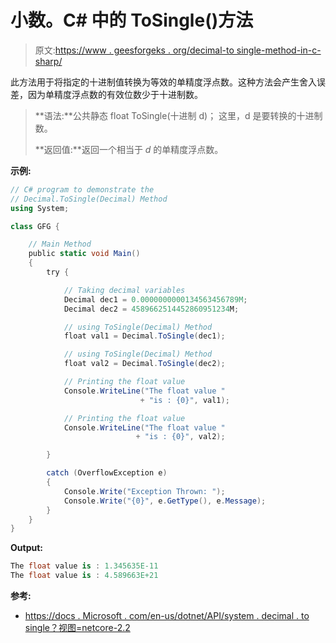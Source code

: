 # 小数。C# 中的 ToSingle()方法

> 原文:[https://www . geesforgeks . org/decimal-to single-method-in-c-sharp/](https://www.geeksforgeeks.org/decimal-tosingle-method-in-c-sharp/)

此方法用于将指定的十进制值转换为等效的单精度浮点数。这种方法会产生舍入误差，因为单精度浮点数的有效位数少于十进制数。

> **语法:**公共静态 float ToSingle(十进制 d)；
> 这里，d 是要转换的十进制数。
> 
> **返回值:**返回一个相当于 *d* 的单精度浮点数。

**示例:**

```cs
// C# program to demonstrate the
// Decimal.ToSingle(Decimal) Method
using System;

class GFG {

    // Main Method
    public static void Main()
    {
        try {

            // Taking decimal variables
            Decimal dec1 = 0.0000000000134563456789M;
            Decimal dec2 = 4589662514452860951234M;

            // using ToSingle(Decimal) Method
            float val1 = Decimal.ToSingle(dec1);

            // using ToSingle(Decimal) Method
            float val2 = Decimal.ToSingle(dec2);

            // Printing the float value
            Console.WriteLine("The float value "
                             + "is : {0}", val1);

            // Printing the float value
            Console.WriteLine("The float value "
                            + "is : {0}", val2);

        }

        catch (OverflowException e) 
        {
            Console.Write("Exception Thrown: ");
            Console.Write("{0}", e.GetType(), e.Message);
        }
    }
}
```

**Output:**

```cs
The float value is : 1.345635E-11
The float value is : 4.589663E+21

```

**参考:**

*   [https://docs . Microsoft . com/en-us/dotnet/API/system . decimal . to single？视图=netcore-2.2](https://docs.microsoft.com/en-us/dotnet/api/system.decimal.tosingle?view=netcore-2.2)